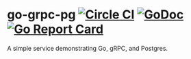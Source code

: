 go-grpc-pg [![Circle CI](https://circleci.com/gh/otoolep/go-grpc-pg/tree/master.svg?style=svg)](https://circleci.com/gh/otoolep/go-grpc-pg/tree/master) [![GoDoc](https://godoc.org/github.com/otoolep/go-grpc-pg?status.svg)](https://godoc.org/github.com/otoolep/go-grpc-pg) [![Go Report Card](https://goreportcard.com/badge/github.com/otoolep/go-grpc-pg)](https://goreportcard.com/report/github.com/otoolep/go-grpc-pg)
======

A simple service demonstrating Go, gRPC, and Postgres.


